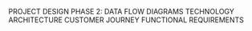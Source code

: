 PROJECT DESIGN PHASE 2:
  DATA FLOW DIAGRAMS
  TECHNOLOGY ARCHITECTURE
  CUSTOMER JOURNEY
  FUNCTIONAL REQUIREMENTS
